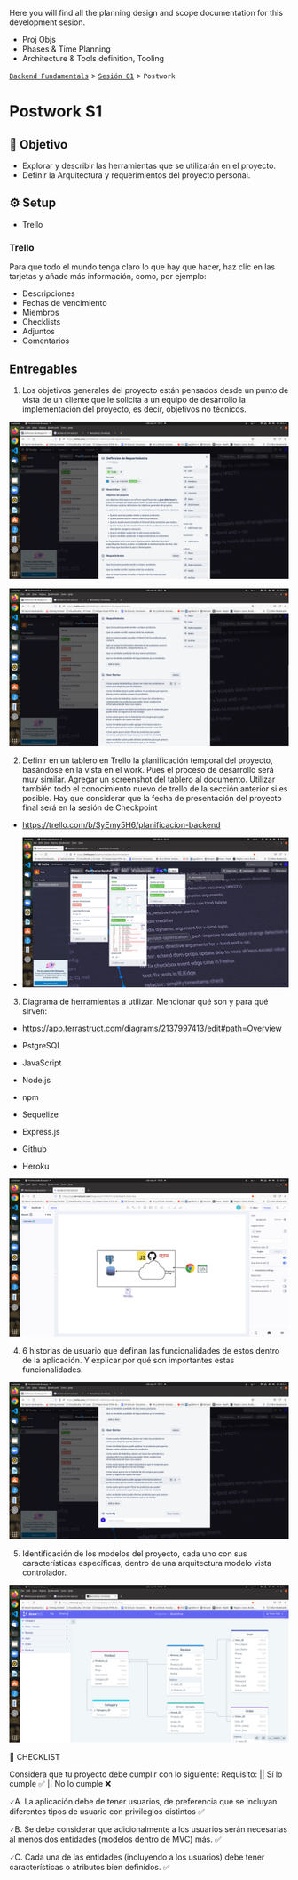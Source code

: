 Here you will find all the planning design and scope documentation for this development sesion.

 
- Proj Objs
- Phases & Time Planning
- Architecture & Tools definition, Tooling


[`Backend Fundamentals`](../../README.md) > [`Sesión 01`](../README.md) > `Postwork`

# Postwork S1 

## 🎯 Objetivo

- Explorar y describir las herramientas que se utilizarán en el proyecto. 
- Definir la Arquitectura y requerimientos del proyecto personal.

## ⚙️ Setup
 - Trello

### Trello

Para que todo el mundo tenga claro lo que hay que hacer, haz clic en las tarjetas y añade más información, como, por ejemplo:
- Descripciones
- Fechas de vencimiento
- Miembros
- Checklists
- Adjuntos
- Comentarios
 
## Entregables

1. Los objetivos generales del proyecto están pensados desde un punto de vista de un cliente que le solicita a un equipo de desarrollo la implementación del proyecto, es decir, objetivos no técnicos.

![Scope](./trello-scope.png)

![Requirements](./trello-requirements.png)

2. Definir en un tablero en Trello la planificación temporal del proyecto, basándose en la vista en el work. Pues el proceso de desarrollo será muy similar. Agregar un screenshot del tablero al documento. Utilizar también todo el conocimiento nuevo de trello de la sección anterior si es posible. Hay que considerar que la fecha de presentación del proyecto final será en la sesión de Checkpoint 

- https://trello.com/b/SyEmy5H6/planificacion-backend

- ![trello Project](./trello-projPlan.png)

3. Diagrama de herramientas a utilizar. Mencionar qué son y para qué sirven:

- https://app.terrastruct.com/diagrams/2137997413/edit#path=Overview


- PstgreSQL
- JavaScript
- Node.js
- npm
- Sequelize
- Express.js
- Github
- Heroku

![Terrastruct-Diagrama](./terrastruct-architecture.png)

4. 6 historias de usuario que definan las funcionalidades de estos dentro de la aplicación. Y explicar por qué son importantes estas funcionalidades.

![6 User Sotries](./trello-userStories.png)

5. Identificación de los modelos del proyecto, cada uno con sus características específicas, dentro de una arquitectura modelo vista controlador. 

![Identificación de los modelos del proyecto para MVC](./models-def.png)

📑 CHECKLIST

Considera que tu proyecto debe cumplir con lo siguiente:
Requisito:  ||  Sí lo cumple    ✅  ||  	No lo cumple    ❌

🗸A. La aplicación debe de tener usuarios, de preferencia que se incluyan diferentes tipos de usuario con privilegios distintos   ✅

🗸B. Se debe considerar que adicionalmente a los usuarios serán necesarias al menos dos entidades (modelos dentro de MVC) más.    ✅	

🗸C. Cada una de las entidades (incluyendo a los usuarios) debe tener características o atributos bien definidos. ✅